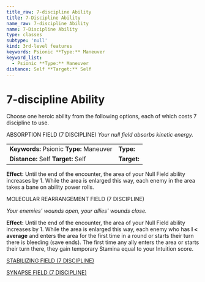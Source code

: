 ```yaml
---
title_raw: 7-discipline Ability
title: 7-Discipline Ability
name_raw: 7-discipline Ability
name: 7-Discipline Ability
type: classes
subtype: 'null'
kind: 3rd-level features
keywords: Psionic **Type:** Maneuver
keyword_list:
  - Psionic **Type:** Maneuver
distance: Self **Target:** Self
---
```


# 7-discipline Ability

Choose one heroic ability from the following options, each of which costs 7 discipline to use.

ABSORPTION FIELD (7 DISCIPLINE) *Your null field absorbs kinetic energy.*

|                                          |             |
| :--------------------------------------- | :---------- |
| **Keywords:** Psionic **Type:** Maneuver | **Type:**   |
| **Distance:** Self **Target:** Self      | **Target:** |

**Effect:** Until the end of the encounter, the area of your Null Field ability increases by 1. While the area is enlarged this way, each enemy in the area takes a bane on ability power rolls.

MOLECULAR REARRANGEMENT FIELD (7 DISCIPLINE)

*Your enemies' wounds open, your allies' wounds close.*

**Effect:** Until the end of the encounter, the area of your Null Field ability increases by 1. While the area is enlarged this way, each enemy who has **I \< average** and enters the area for the first time in a round or starts their turn there is bleeding (save ends). The first time any ally enters the area or starts their turn there, they gain temporary Stamina equal to your Intuition score.

[STABILIZING FIELD (7 DISCIPLINE)](./Stabilizing%20Field.md)

[SYNAPSE FIELD (7 DISCIPLINE)](./Synapse%20Field.md)
